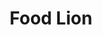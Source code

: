 ---
title: "Food Lion"
url: /north-charleston/food-lion-ashley-phosphate-road/
shop: supermarket
---